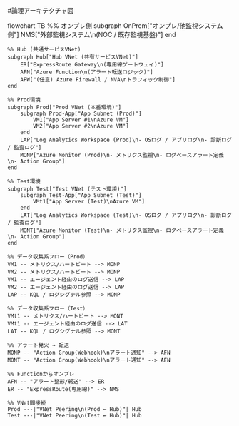 #論理アーキテクチャ図

flowchart TB
    %% オンプレ側
    subgraph OnPrem["オンプレ/他監視システム側"]
        NMS["外部監視システム\n(NOC / 既存監視基盤)"]
    end

    %% Hub (共通サービスVNet)
    subgraph Hub["Hub VNet (共有サービスVNet)"]
        ER["ExpressRoute Gateway\n(専用線ゲートウェイ)"]
        AFN["Azure Function\n(アラート転送ロジック)"]
        AFW["(任意) Azure Firewall / NVA\nトラフィック制御"]
    end

    %% Prod環境
    subgraph Prod["Prod VNet (本番環境)"]
        subgraph Prod-App["App Subnet (Prod)"]
            VM1["App Server #1\nAzure VM"]
            VM2["App Server #2\nAzure VM"]
        end
        LAP["Log Analytics Workspace (Prod)\n- OSログ / アプリログ\n- 診断ログ / 監査ログ"]
        MONP["Azure Monitor (Prod)\n- メトリクス監視\n- ログベースアラート定義\n- Action Group"]
    end

    %% Test環境
    subgraph Test["Test VNet (テスト環境)"]
        subgraph Test-App["App Subnet (Test)"]
            VMt1["App Server (Test)\nAzure VM"]
        end
        LAT["Log Analytics Workspace (Test)\n- OSログ / アプリログ\n- 診断ログ / 監査ログ"]
        MONT["Azure Monitor (Test)\n- メトリクス監視\n- ログベースアラート定義\n- Action Group"]
    end

    %% データ収集系フロー（Prod）
    VM1 -- メトリクス/ハートビート --> MONP
    VM2 -- メトリクス/ハートビート --> MONP
    VM1 -- エージェント経由のログ送信 --> LAP
    VM2 -- エージェント経由のログ送信 --> LAP
    LAP -- KQL / ログシグナル参照 --> MONP

    %% データ収集系フロー（Test）
    VMt1 -- メトリクス/ハートビート --> MONT
    VMt1 -- エージェント経由のログ送信 --> LAT
    LAT -- KQL / ログシグナル参照 --> MONT

    %% アラート発火 → 転送
    MONP -- "Action Group(Webhook)\nアラート通知" --> AFN
    MONT -- "Action Group(Webhook)\nアラート通知" --> AFN

    %% Functionからオンプレ
    AFN -- "アラート整形/転送" --> ER
    ER -- "ExpressRoute(専用線)" --> NMS

    %% VNet間接続
    Prod ---|"VNet Peering\n(Prod ↔ Hub)"| Hub
    Test ---|"VNet Peering\n(Test ↔ Hub)"| Hub
